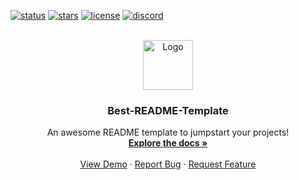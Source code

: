 <div id="top"></div>
<!--
* ──────────────────────────────────────────────────────────────────────────────────────────────────────────────────────
* ─████████████████───██████████████─██████████████─████████████──────────────────██████──────────██████─██████████████─
* ─██░░░░░░░░░░░░██───██░░░░░░░░░░██─██░░░░░░░░░░██─██░░░░░░░░████────────────────██░░██████████████░░██─██░░░░░░░░░░██─
* ─██░░████████░░██───██░░██████████─██░░██████░░██─██░░████░░░░██────────────────██░░░░░░░░░░░░░░░░░░██─██░░██████████─
* ─██░░██────██░░██───██░░██─────────██░░██──██░░██─██░░██──██░░██────────────────██░░██████░░██████░░██─██░░██─────────
* ─██░░████████░░██───██░░██████████─██░░██████░░██─██░░██──██░░██─██████████████─██░░██──██░░██──██░░██─██░░██████████─
* ─██░░░░░░░░░░░░██───██░░░░░░░░░░██─██░░░░░░░░░░██─██░░██──██░░██─██░░░░░░░░░░██─██░░██──██░░██──██░░██─██░░░░░░░░░░██─
* ─██░░██████░░████───██░░██████████─██░░██████░░██─██░░██──██░░██─██████████████─██░░██──██████──██░░██─██░░██████████─
* ─██░░██──██░░██─────██░░██─────────██░░██──██░░██─██░░██──██░░██────────────────██░░██──────────██░░██─██░░██─────────
* ─██░░██──██░░██████─██░░██████████─██░░██──██░░██─██░░████░░░░██────────────────██░░██──────────██░░██─██░░██████████─
* ─██░░██──██░░░░░░██─██░░░░░░░░░░██─██░░██──██░░██─██░░░░░░░░████────────────────██░░██──────────██░░██─██░░░░░░░░░░██─
* ─██████──██████████─██████████████─██████──██████─████████████──────────────────██████──────────██████─██████████████─
* ──────────────────────────────────────────────────────────────────────────────────────────────────────────────────────
*
-->

<!-- PROJECT SHIELDS -->

[![status](https://img.shields.io/badge/status%3A-Maintained-5966F3.svg)](https://github.com/Dark-LYNN/BetterDiscord)
[![stars](https://badgen.net/github/stars/Dark-LYNN/BetterDiscord/)](https://github.com/Dark-LYNN/BetterDiscord)
[![license](https://badgen.net/github/license/Dark-LYNN/betterdiscord/)](https://github.com/Dark-LYNN/BetterDiscord/blob/v1.0.0/LICENSE)
[![discord](https://badgen.net/discord/members/gTuabejrGb/)](https://discord.gg/gTuabejrGb)

<!-- PROJECT LOGO -->
<br /> 
<div align="center">
  <a href="https://github.com/othneildrew/Best-README-Template">
    <img src="images/logo.png" alt="Logo" width="80" height="80">
  </a>

  <h3 align="center">Best-README-Template</h3>

  <p align="center">
    An awesome README template to jumpstart your projects!
    <br />
    <a href="https://github.com/othneildrew/Best-README-Template"><strong>Explore the docs »</strong></a>
    <br />
    <br />
    <a href="https://github.com/othneildrew/Best-README-Template">View Demo</a>
    ·
    <a href="https://github.com/othneildrew/Best-README-Template/issues">Report Bug</a>
    ·
    <a href="https://github.com/othneildrew/Best-README-Template/issues">Request Feature</a>
  </p>
</div>
